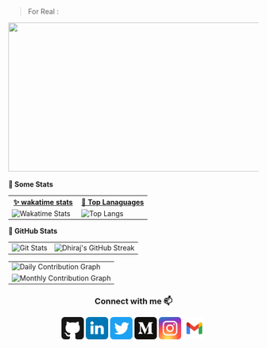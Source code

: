 > For Real  : 
<p align = 'center'>
<img src="https://pbs.twimg.com/media/EozguLNWMAIdkJF.jpg:large" width="900" height="300" >
</p>
																		  
<summary><strong> 🌟 Some Stats </strong></summary>

<table align='center' >
	<tr>		
		<th width="50%"><a align="center" href="https://github.com/unfixedbug?tab=overview#year-list-container?">✨ wakatime stats</a></th>
		<th width="50%"><a align="center" href="https://github.com/unfixedbug?tab=repositories?">🌟 Top Lanaguages</a></th>
	</tr>
	<tr>
		<td>					
			<img width="100%" height="auto" src="https://github-readme-stats.vercel.app/api/wakatime?username=unfixedbug&custom_title=My%20Weekly%20Stats&layout=compact&theme=tokyonight" alt="Wakatime Stats" />
		</td>
		<td>
			<img width="100%" height="auto" src="https://github-readme-stats.vercel.app/api/top-langs/?username=unfixedbug&layout=compact&theme=tokyonight" alt="Top Langs" />
		</td>
	</tr>
	</a>
</table>
<summary><strong> 🌟 GitHub Stats </strong></summary>
<table>
		<tr>
			<td>					
				<img width="100%" height="auto" src="https://github-readme-stats.vercel.app/api?username=unfixedbug&show_icons=true&hide_border=false&theme=tokyonight&count_private=true&include_all_commits=false" alt="Git Stats" />
			</td>
			<td>
				<img width="100%" height="auto" src="https://github-readme-streak-stats.herokuapp.com/?user=unfixedbug&theme=tokyonight" alt="Dhiraj's GitHub Streak" />
			</td>
		</tr>
	</table>
	<table>
		<tr>
			<td>
				<img width="100%" height="auto" src="https://activity-graph.herokuapp.com/graph?username=unfixedbug&bg_color=1a1b27&color=be90f2&line=638fda&point=35aea1&area=true" alt="Daily Contribution Graph" />
			</td>
		</tr>
		<tr colspan="2">
			<td>
				<img src="https://github-profile-summary-cards.vercel.app/api/cards/profile-details?username=unfixedbug&theme=monokai"  width="100%" height="auto"  alt="Monthly Contribution Graph" >
			</td>
		</tr>
	</table>

<!-- 
<details>
	<summary><strong> 🌟 GitHub Stats </strong></summary>
	<table>
		<tr>
			<td>					
				<img width="100%" height="auto" src="https://github-readme-stats.vercel.app/api?username=unfixedbug&show_icons=true&hide_border=false&theme=tokyonight&count_private=true&include_all_commits=false" alt="Git Stats" />
			</td>
			<td>
				<img width="100%" height="auto" src="https://github-readme-streak-stats.herokuapp.com/?user=unfixedbug&theme=tokyonight" alt="Dhiraj's GitHub Streak" />
			</td>
		</tr>
	</table>
	<table>
		<tr>
			<td>
				<img width="100%" height="auto" src="https://activity-graph.herokuapp.com/graph?username=unfixedbug&bg_color=1a1b27&color=be90f2&line=638fda&point=35aea1&area=true" alt="Daily Contribution Graph" />
			</td>
		</tr>
		<tr colspan="2">
			<td>
				<img src="https://github-profile-summary-cards.vercel.app/api/cards/profile-details?username=unfixedbug&theme=monokai"  width="100%" height="auto"  alt="Monthly Contribution Graph" >
			</td>
		</tr>
	</table>
</details> -->


<h3 align='center'>Connect with me  📫 </h3>
<p align = 'center'>
<a href = https://github.com/unfixedbug target='blank'> <img src=https://github.com/edent/SuperTinyIcons/blob/master/images/svg/github.svg "Dhiraj Jadhav" height='45' weight='45' /></a>
<a href = https://www.linkedin.com/in/dhiraj-jadhav-344979199 target='blank'> <img src=https://github.com/edent/SuperTinyIcons/blob/master/images/svg/linkedin.svg height='45' weight='45'/></a> 
<a href = https://twitter.com/unfixedbug42 target='blank'> <img src=https://github.com/edent/SuperTinyIcons/blob/master/images/svg/twitter.svg height='45' weight='45'/></a>
<a href = https://medium.com/@dhirajjadhao007 target='blank'> <img src=https://github.com/edent/SuperTinyIcons/blob/master/images/svg/medium.svg height='45' weight='45'/></a>
<a href = https://instagram.com/unfixedbug_ target='blank'> <img src=https://github.com/edent/SuperTinyIcons/blob/master/images/svg/instagram.svg height='45' weight='45'/></a>
<a href ="mailto:dhirajjadhao007@gmail.com" target='blank'> <img src="https://github.com/edent/SuperTinyIcons/blob/master/images/svg/gmail.svg" height='45' weight='45'/></a>
<br></p>
